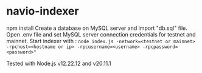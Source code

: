 # navio-indexer
npm install
Create a database on MySQL server and import "db.sql" file.
Open .env file and set MySQL server connection credentials for testnet and mainnet.
Start indexer with :
```node index.js -network=<testnet or mainnet> -rpchost=<hostname or ip> -rpcusername=<username> -rpcpassword=<password>"```

Tested with Node.js v12.22.12 and v20.11.1
